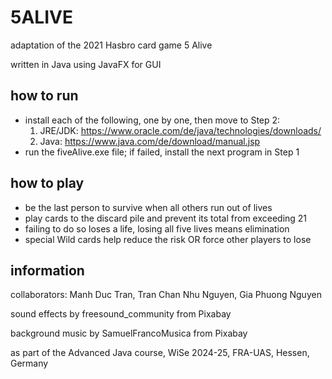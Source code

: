# 5ALIVE
adaptation of the 2021 Hasbro card game 5 Alive

written in Java using JavaFX for GUI

## how to run
- install each of the following, one by one, then move to Step 2:
    1. JRE/JDK: https://www.oracle.com/de/java/technologies/downloads/
    2. Java: https://www.java.com/de/download/manual.jsp
- run the fiveAlive.exe file; if failed, install the next program in Step 1

## how to play
- be the last person to survive when all others run out of lives
- play cards to the discard pile and prevent its total from exceeding 21
- failing to do so loses a life, losing all five lives means elimination
- special Wild cards help reduce the risk OR force other players to lose

## information
collaborators: Manh Duc Tran, Tran Chan Nhu Nguyen, Gia Phuong Nguyen

sound effects by freesound_community from Pixabay

background music by SamuelFrancoMusica from Pixabay

as part of the Advanced Java course, WiSe 2024-25, FRA-UAS, Hessen, Germany
